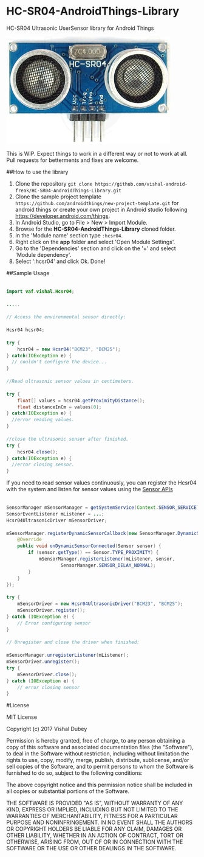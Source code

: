 # HC-SR04-AndroidThings-Library
HC-SR04 Ultrasonic UserSensor library for Android Things

![](HC-SR04-Ultrasonic-Sensor.jpg?raw=true "Sensor")

This is WIP. Expect things to work in a different way or not to work at all. Pull requests for betterments and fixes are welcome.

##How to use the library

1. Clone the repository `git clone https://github.com/vishal-android-freak/HC-SR04-AndroidThings-Library.git`
2. Clone the sample project template `https://github.com/androidthings/new-project-template.git` for android things or create your own project in Android studio following https://developer.android.com/things.
3. In Android Studio, go to File > New > Import Module.
4. Browse for the **HC-SR04-AndroidThings-Library** cloned folder.
5. In the 'Module name' section type `:hcsr04`.
6. Right click on the **app** folder and select 'Open Module Settings'.
7. Go to the 'Dependencies' section and click on the '+' and select 'Module dependency'.
8. Select ':hcsr04' and click Ok. Done!

##Sample Usage

```java

import vaf.vishal.Hcsr04;

.....

// Access the environmental sensor directly:

Hcsr04 hcsr04;

try {
    hcsr04 = new Hcsr04("BCM23", "BCM25");
} catch(IOException e) {
  // couldn't configure the device...
}

//Read ultrasonic sensor values in centimeters.

try {
    float[] values = hcsr04.getProximityDistance();
    float distanceInCm = values[0];
} catch(IOException e) {
  //error reading values.
}

//close the ultrasonic sensor after finished.
try {
    hcsr04.close();
} catch(IOException e) {
  //error closing sensor.
}

```

If you need to read sensor values continuously, you can register the Hcsr04 with the system and listen for sensor values using the [Sensor APIs](https://developer.android.com/guide/topics/sensors/sensors_overview.html)

```java

SensorManager mSensorManager = getSystemService(Context.SENSOR_SERVICE);
SensorEventListener mListener = ...;
Hcsr04UltrasonicDriver mSensorDriver;

mSensorManager.registerDynamicSensorCallback(new SensorManager.DynamicSensorCallback() {
    @Override
    public void onDynamicSensorConnected(Sensor sensor) {
        if (sensor.getType() == Sensor.TYPE_PROXIMITY) {
            mSensorManager.registerListener(mListener, sensor,
                    SensorManager.SENSOR_DELAY_NORMAL);
        }
    }
});

try {
    mSensorDriver = new Hcsr04UltrasonicDriver("BCM23", "BCM25");
    mSensorDriver.register();
} catch (IOException e) {
    // Error configuring sensor
}

// Unregister and close the driver when finished:

mSensorManager.unregisterListener(mListener);
mSensorDriver.unregister();
try {
    mSensorDriver.close();
} catch (IOException e) {
    // error closing sensor
}

```

#License

MIT License

Copyright (c) 2017 Vishal Dubey

Permission is hereby granted, free of charge, to any person obtaining a copy
of this software and associated documentation files (the "Software"), to deal
in the Software without restriction, including without limitation the rights
to use, copy, modify, merge, publish, distribute, sublicense, and/or sell
copies of the Software, and to permit persons to whom the Software is
furnished to do so, subject to the following conditions:

The above copyright notice and this permission notice shall be included in all
copies or substantial portions of the Software.

THE SOFTWARE IS PROVIDED "AS IS", WITHOUT WARRANTY OF ANY KIND, EXPRESS OR
IMPLIED, INCLUDING BUT NOT LIMITED TO THE WARRANTIES OF MERCHANTABILITY,
FITNESS FOR A PARTICULAR PURPOSE AND NONINFRINGEMENT. IN NO EVENT SHALL THE
AUTHORS OR COPYRIGHT HOLDERS BE LIABLE FOR ANY CLAIM, DAMAGES OR OTHER
LIABILITY, WHETHER IN AN ACTION OF CONTRACT, TORT OR OTHERWISE, ARISING FROM,
OUT OF OR IN CONNECTION WITH THE SOFTWARE OR THE USE OR OTHER DEALINGS IN THE
SOFTWARE.
